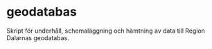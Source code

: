 # geodatabas
Skript för underhåll, schemaläggning och hämtning av data till Region Dalarnas geodatabas.

